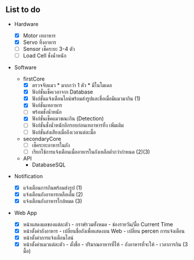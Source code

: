 ## List to do
- Hardware
   - [x] Motor เทอาหาร
   - [x] Servo ทิ้งอาหาร
   - [ ] Sensor เช็คระยะ 3-4 ตัว
   - [ ] Load Cell ชั่งน้ำหนัก
      
- Software
  - firstCore
    - [x] ตรวจจับแมว
          * มากกว่า 1 ตัว
          * มีในโมเดล
    - [x] ฟังก์ชั่นเช็คเวลาจาก Database
    - [x] ฟังก์ชั่นแจ้งเตือนไลน์พร้อมส่งรูปและชื่อเมื่อมีแมวมากิน (1)
    - [x] ฟังก์ชั่นเทอาหาร
    - [ ] พร้อมชั่งน้ำหนัก
    - [x] ฟังก์ชั่นเช็คแมวขณะกิน (Detection)
    - [ ] ฟังก์ชั่นชั่งน้ำหนักอีกรอบก่อนเทอาหารทิ้ง
    เพิ่มเติม
    - [ ] ฟังก์ชั่นส่งเสียงเมื่อถึงเวลาแต่ละมื้อ
          
  - secondaryCore
    - [ ] เช็คระยะอาหารในถัง
    - [ ] เรียกใช้การแจ้งเตือนเมื่ออาหารในถังเหลือต่ำกว่ากำหนด  (2)(3)
          
  - API
    * DatabaseSQL
      
- Notification
    - [x] แจ้งเตือนการกินพร้อมส่งรูป (1)
    - [x] แจ้งเตือนถังอาหารเหลือเต็ม (2)
    - [x] แจ้งเตือนถังอาหารใกล้หมด (3)

- Web App
    - [x] หน้าแสดงผลของแต่ละตัว
          -  กราฟรวมทั้งหมด
          -  ช่องรายวัน/มื้อ Current Time
    - [x] หน้าตั้งค่าถังอาหาร
          -  เปลี่ยนชื่อถังเพื่อแสดงบน Web
          -  เปลี่ยน percen การแจ้งเตือน
    - [x] หน้าตั้งค่าการแจ้งเตือนไลน์
    - [x] หน้าตั้งค่าแมวแต่ละตัว
          -  ตั้งชื่อ
          -  ปริมาณอาหารที่ให้
          -  ถังอาหารที่จะให้
          -  เวลาการกิน (3 มื้อ)
